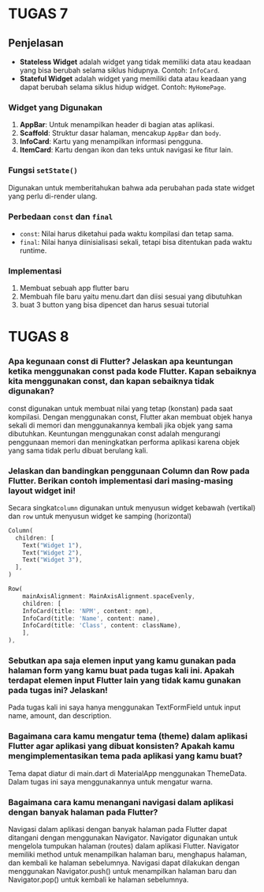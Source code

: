 # TUGAS 7

## Penjelasan

- **Stateless Widget** adalah widget yang tidak memiliki data atau keadaan yang bisa berubah selama siklus hidupnya. Contoh: `InfoCard`.
- **Stateful Widget** adalah widget yang memiliki data atau keadaan yang dapat berubah selama siklus hidup widget. Contoh: `MyHomePage`.

### Widget yang Digunakan
1. **AppBar**: Untuk menampilkan header di bagian atas aplikasi.
2. **Scaffold**: Struktur dasar halaman, mencakup `AppBar` dan `body`.
3. **InfoCard**: Kartu yang menampilkan informasi pengguna.
4. **ItemCard**: Kartu dengan ikon dan teks untuk navigasi ke fitur lain.

### Fungsi `setState()`
Digunakan untuk memberitahukan bahwa ada perubahan pada state widget yang perlu di-render ulang.

### Perbedaan `const` dan `final`
- `const`: Nilai harus diketahui pada waktu kompilasi dan tetap sama.
- `final`: Nilai hanya diinisialisasi sekali, tetapi bisa ditentukan pada waktu runtime.

### Implementasi
1. Membuat sebuah app flutter baru
2. Membuah file baru yaitu menu.dart dan diisi sesuai yang dibutuhkan
3. buat 3 button yang bisa dipencet dan harus sesuai tutorial

# TUGAS 8

### Apa kegunaan const di Flutter? Jelaskan apa keuntungan ketika menggunakan const pada kode Flutter. Kapan sebaiknya kita menggunakan const, dan kapan sebaiknya tidak digunakan?
const digunakan untuk membuat nilai yang tetap (konstan) pada saat kompilasi. Dengan menggunakan const, Flutter akan membuat objek hanya sekali di memori dan menggunakannya kembali jika objek yang sama dibutuhkan. Keuntungan menggunakan const adalah mengurangi penggunaan memori dan meningkatkan performa aplikasi karena objek yang sama tidak perlu dibuat berulang kali.

### Jelaskan dan bandingkan penggunaan Column dan Row pada Flutter. Berikan contoh implementasi dari masing-masing layout widget ini!
Secara singkat`column` digunakan untuk menyusun widget kebawah (vertikal) dan `row` untuk menyusun widget ke samping (horizontal)

```dart
Column(
  children: [
    Text("Widget 1"),
    Text("Widget 2"),
    Text("Widget 3"),
  ],
)
```

```dart
Row(
    mainAxisAlignment: MainAxisAlignment.spaceEvenly,
    children: [
    InfoCard(title: 'NPM', content: npm),
    InfoCard(title: 'Name', content: name),
    InfoCard(title: 'Class', content: className),
    ],
),
```

### Sebutkan apa saja elemen input yang kamu gunakan pada halaman form yang kamu buat pada tugas kali ini. Apakah terdapat elemen input Flutter lain yang tidak kamu gunakan pada tugas ini? Jelaskan!
Pada tugas kali ini saya hanya menggunakan TextFormField untuk input name, amount, dan description. 

### Bagaimana cara kamu mengatur tema (theme) dalam aplikasi Flutter agar aplikasi yang dibuat konsisten? Apakah kamu mengimplementasikan tema pada aplikasi yang kamu buat?
Tema dapat diatur di main.dart di MaterialApp menggunakan ThemeData. Dalam tugas ini saya menggunakannya untuk mengatur warna.

### Bagaimana cara kamu menangani navigasi dalam aplikasi dengan banyak halaman pada Flutter?
Navigasi dalam aplikasi dengan banyak halaman pada Flutter dapat ditangani dengan menggunakan Navigator. Navigator digunakan untuk mengelola tumpukan halaman (routes) dalam aplikasi Flutter. Navigator memiliki method untuk menampilkan halaman baru, menghapus halaman, dan kembali ke halaman sebelumnya. Navigasi dapat dilakukan dengan menggunakan Navigator.push() untuk menampilkan halaman baru dan Navigator.pop() untuk kembali ke halaman sebelumnya.